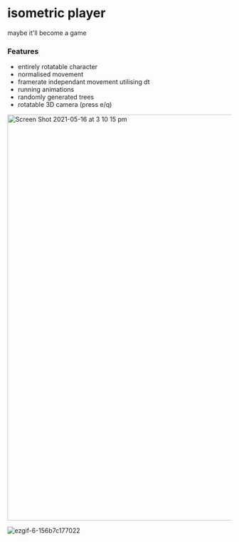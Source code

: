 # isometric player

maybe it'll become a game

### Features 
- entirely rotatable character
- normalised movement
- framerate independant movement utilising dt
- running animations
- randomly generated trees
- rotatable 3D camera (press e/q)

<img width="912" alt="Screen Shot 2021-05-16 at 3 10 15 pm" src="https://user-images.githubusercontent.com/61964090/118388869-8f73af00-b659-11eb-90a5-d031315c73c8.png">

![ezgif-6-156b7c177022](https://user-images.githubusercontent.com/61964090/118389004-37897800-b65a-11eb-8ce3-dc63e7bc978a.gif)
